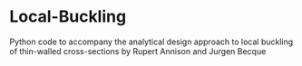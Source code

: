 # Local-Buckling
Python code to accompany the analytical design approach to local buckling of thin-walled cross-sections by Rupert Annison and Jurgen Becque
